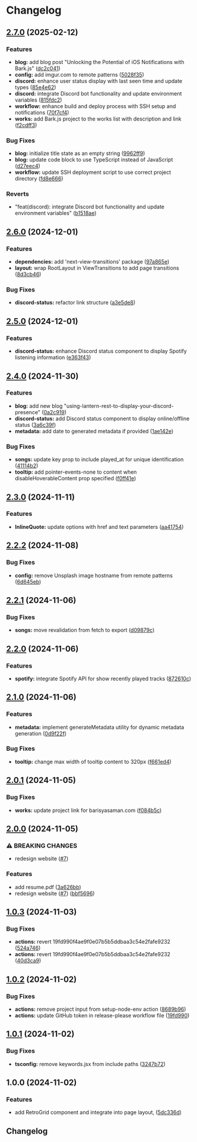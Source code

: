 # Changelog

## [2.7.0](https://github.com/chimpdev/skyhan.cloud/compare/v2.6.0...v2.7.0) (2025-02-12)


### Features

* **blog:** add blog post "Unlocking the Potential of iOS Notifications with Bark.js" ([dc2c041](https://github.com/chimpdev/skyhan.cloud/commit/dc2c04140551bebfb61e09a141caa75b6ca67d67))
* **config:** add imgur.com to remote patterns ([5028f35](https://github.com/chimpdev/skyhan.cloud/commit/5028f3592954c3c5bf6c54da0ebea5e9a35010cf))
* **discord:** enhance user status display with last seen time and update types ([85e4e62](https://github.com/chimpdev/skyhan.cloud/commit/85e4e629e7b4414db2ed1f2e047a16beb50e263f))
* **discord:** integrate Discord bot functionality and update environment variables ([815fdc2](https://github.com/chimpdev/skyhan.cloud/commit/815fdc224d3e69ec79fda5de5571e355082e75bd))
* **workflow:** enhance build and deploy process with SSH setup and notifications ([70f7cf4](https://github.com/chimpdev/skyhan.cloud/commit/70f7cf45d3bfb8de2dfd5b7710c2dff309242694))
* **works:** add Bark.js project to the works list with description and link ([f2cdff3](https://github.com/chimpdev/skyhan.cloud/commit/f2cdff3cb4bbd1fa6b2464ff3834b3073e9d89d5))


### Bug Fixes

* **blog:** initialize title state as an empty string ([9962ff9](https://github.com/chimpdev/skyhan.cloud/commit/9962ff9f7aa2bf6e60c95f150f3566c8890aab3e))
* **blog:** update code block to use TypeScript instead of JavaScript ([d27eec4](https://github.com/chimpdev/skyhan.cloud/commit/d27eec453db867e0d53a258e3f8d49171fbf12ed))
* **workflow:** update SSH deployment script to use correct project directory ([fd8e666](https://github.com/chimpdev/skyhan.cloud/commit/fd8e666dfa786da33799584efaceb9ff28eab2f8))


### Reverts

* "feat(discord): integrate Discord bot functionality and update environment variables" ([b1518ae](https://github.com/chimpdev/skyhan.cloud/commit/b1518ae1210e802afc894d03a8a6eb9be6c803f9))

## [2.6.0](https://github.com/chimpdev/skyhan.cloud/compare/v2.5.0...v2.6.0) (2024-12-01)


### Features

* **dependencies:** add 'next-view-transitions' package ([97a865e](https://github.com/chimpdev/skyhan.cloud/commit/97a865eeb1dd53ad6d6394b2e9c47ff22dad4a9c))
* **layout:** wrap RootLayout in ViewTransitions to add page transitions ([8d3cb46](https://github.com/chimpdev/skyhan.cloud/commit/8d3cb4664d3106cb94d20580a3e420e0d6013ae2))


### Bug Fixes

* **discord-status:** refactor link structure ([a3e5de8](https://github.com/chimpdev/skyhan.cloud/commit/a3e5de88321907a5d394fbcd06d1cbfd9fdbfba9))

## [2.5.0](https://github.com/chimpdev/skyhan.cloud/compare/v2.4.0...v2.5.0) (2024-12-01)


### Features

* **discord-status:** enhance Discord status component to display Spotify listening information ([e363f43](https://github.com/chimpdev/skyhan.cloud/commit/e363f435ba2c447e36e8c558b3f1140c418bc6e7))

## [2.4.0](https://github.com/chimpdev/skyhan.cloud/compare/v2.3.0...v2.4.0) (2024-11-30)


### Features

* **blog:** add new blog "using-lantern-rest-to-display-your-discord-presence" ([0a2c919](https://github.com/chimpdev/skyhan.cloud/commit/0a2c9192b6d22d6ccf34b81638a5ac19e93ab687))
* **discord-status:** add Discord status component to display online/offline status ([3a6c39f](https://github.com/chimpdev/skyhan.cloud/commit/3a6c39f3ff0a1d62456ccc10370d7dfad5bc80f0))
* **metadata:** add date to generated metadata if provided ([1ae142e](https://github.com/chimpdev/skyhan.cloud/commit/1ae142ec79e4f4925828d2b563e72c2e1fe7f05e))


### Bug Fixes

* **songs:** update key prop to include played_at for unique identification ([41114b2](https://github.com/chimpdev/skyhan.cloud/commit/41114b202a4c5bf615abb63319afce575bd6c83d))
* **tooltip:** add pointer-events-none to content when disableHoverableContent prop specified ([f0ff41e](https://github.com/chimpdev/skyhan.cloud/commit/f0ff41e93c9f2493b81950cda52251a75c3619ab))

## [2.3.0](https://github.com/chimpdev/skyhan.cloud/compare/v2.2.2...v2.3.0) (2024-11-11)


### Features

* **InlineQuote:** update options with href and text parameters ([aa41754](https://github.com/chimpdev/skyhan.cloud/commit/aa41754f9adc4a3713fb70d0133cc1bb1d3ebdc0))

## [2.2.2](https://github.com/chimpdev/skyhan.cloud/compare/v2.2.1...v2.2.2) (2024-11-08)


### Bug Fixes

* **config:** remove Unsplash image hostname from remote patterns ([6d645eb](https://github.com/chimpdev/skyhan.cloud/commit/6d645ebeebaeb5c109b2386dc0074f74f6d8e7e7))

## [2.2.1](https://github.com/chimpdev/skyhan.cloud/compare/v2.2.0...v2.2.1) (2024-11-06)


### Bug Fixes

* **songs:** move revalidation from fetch to export ([d09879c](https://github.com/chimpdev/skyhan.cloud/commit/d09879c06fa94a54f1433bb0587edbd0d2f70216))

## [2.2.0](https://github.com/chimpdev/skyhan.cloud/compare/v2.1.0...v2.2.0) (2024-11-06)


### Features

* **spotify:** integrate Spotify API for show recently played tracks ([872610c](https://github.com/chimpdev/skyhan.cloud/commit/872610c7d642c4b55d85e3688c011ee045b69a58))

## [2.1.0](https://github.com/chimpdev/skyhan.cloud/compare/v2.0.1...v2.1.0) (2024-11-06)


### Features

* **metadata:** implement generateMetadata utility for dynamic metadata generation ([0d9f22f](https://github.com/chimpdev/skyhan.cloud/commit/0d9f22f2051d9380f7db5e63d9c04848dfdd84e9))


### Bug Fixes

* **tooltip:** change max width of tooltip content to 320px ([f661ed4](https://github.com/chimpdev/skyhan.cloud/commit/f661ed48d975e5c638fc5dfcdfb829426f3f0209))

## [2.0.1](https://github.com/chimpdev/skyhan.cloud/compare/v2.0.0...v2.0.1) (2024-11-05)


### Bug Fixes

* **works:** update project link for barisyasaman.com ([f084b5c](https://github.com/chimpdev/skyhan.cloud/commit/f084b5c46f6764cf12e82caac91db61f7647c6fa))

## [2.0.0](https://github.com/chimpdev/skyhan.cloud/compare/v1.0.3...v2.0.0) (2024-11-05)


### ⚠ BREAKING CHANGES

* redesign website ([#7](https://github.com/chimpdev/skyhan.cloud/issues/7))

### Features

* add resume.pdf ([3a626bb](https://github.com/chimpdev/skyhan.cloud/commit/3a626bb25bcc8f74b117af74788097b3d09fa192))
* redesign website ([#7](https://github.com/chimpdev/skyhan.cloud/issues/7)) ([bbf5696](https://github.com/chimpdev/skyhan.cloud/commit/bbf569605134e5dbcc7676ef40098b2e3b967053))

## [1.0.3](https://github.com/chimpdev/skyhan.cloud/compare/v1.0.2...v1.0.3) (2024-11-03)


### Bug Fixes

* **actions:** revert 19fd990f4ae9f0e07b5b5ddbaa3c54e2fafe9232 ([524a746](https://github.com/chimpdev/skyhan.cloud/commit/524a7463feeb78609344859b039e3e3f9ef60b7e))
* **actions:** revert 19fd990f4ae9f0e07b5b5ddbaa3c54e2fafe9232 ([40d3ca9](https://github.com/chimpdev/skyhan.cloud/commit/40d3ca9bd4bad308f065fceb95766827f85ffcd9))

## [1.0.2](https://github.com/chimpdev/skyhan.cloud/compare/v1.0.1...v1.0.2) (2024-11-02)


### Bug Fixes

* **actions:** remove project input from setup-node-env action ([8689b96](https://github.com/chimpdev/skyhan.cloud/commit/8689b966c082338139e49cfcb0c01979b9f11b43))
* **actions:** update GitHub token in release-please workflow file ([19fd990](https://github.com/chimpdev/skyhan.cloud/commit/19fd990f4ae9f0e07b5b5ddbaa3c54e2fafe9232))

## [1.0.1](https://github.com/chimpdev/skyhan.cloud/compare/v1.0.0...v1.0.1) (2024-11-02)


### Bug Fixes

* **tsconfig:** remove keywords.jsx from include paths ([3247b72](https://github.com/chimpdev/skyhan.cloud/commit/3247b722bd2cabd09a4240d8ed7aef98ceb7da0f))

## 1.0.0 (2024-11-02)


### Features

* add RetroGrid component and integrate into page layout, ([5dc336d](https://github.com/chimpdev/skyhan.cloud/commit/5dc336dc5c94a839f9abcaccb5102858765cb92a))

## Changelog
